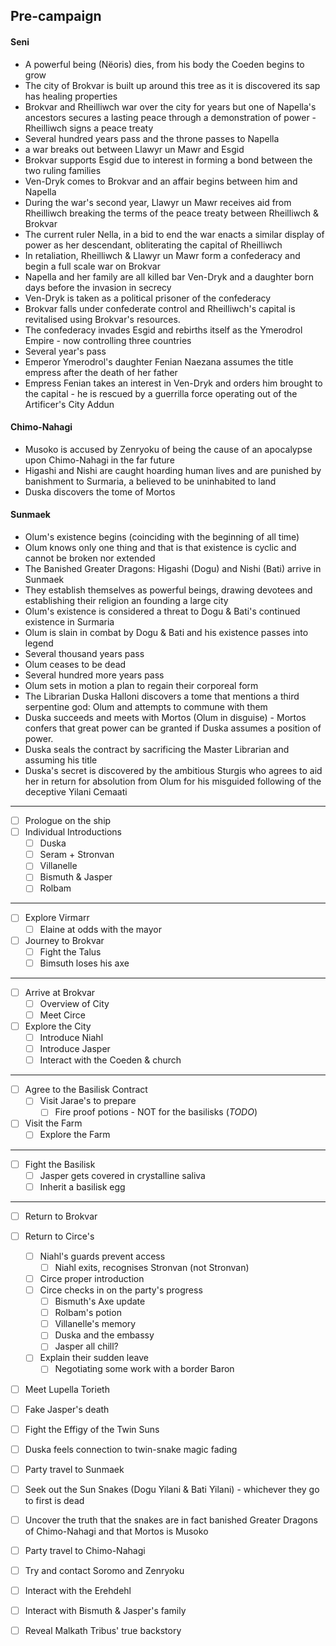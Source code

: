 ## Pre-campaign
#### Seni
- A powerful being (Nëoris) dies, from his body the Coeden begins to grow
- The city of Brokvar is built up around this tree as it is discovered its sap has healing properties
- Brokvar and Rheilliwch war over the city for years but one of Napella's ancestors secures a lasting peace through a demonstration of power - Rheilliwch signs a peace treaty
- Several hundred years pass and the throne passes to Napella
- a war breaks out between Llawyr un Mawr and Esgid
- Brokvar supports Esgid due to interest in forming a bond between the two ruling families
- Ven-Dryk comes to Brokvar and an affair begins between him and Napella
- During the war's second year, Llawyr un Mawr receives aid from Rheilliwch breaking the terms of the peace treaty between Rheilliwch & Brokvar
- The current ruler Nella, in a bid to end the war enacts a similar display of power as her descendant, obliterating the capital of Rheilliwch
- In retaliation, Rheilliwch & Llawyr un Mawr form a confederacy and begin a full scale war on Brokvar
- Napella and her family are all killed bar Ven-Dryk and a daughter born days before the invasion in secrecy
- Ven-Dryk is taken as a political prisoner of the confederacy 
- Brokvar falls under confederate control and Rheilliwch's capital is revitalised using Brokvar's resources.
- The confederacy invades Esgid and rebirths itself as the Ymerodrol Empire - now controlling three countries
- Several year's pass
- Emperor Ymerodrol's daughter Fenian Naezana assumes the title empress after the death of her father 
- Empress Fenian takes an interest in Ven-Dryk and orders him brought to the capital - he is rescued by a guerrilla force operating out of the Artificer's City Addun
#### Chimo-Nahagi
- Musoko is accused by Zenryoku of being the cause of an apocalypse upon Chimo-Nahagi in the far future
- Higashi and Nishi are caught hoarding human lives and are punished by banishment to Surmaria, a believed to be uninhabited to land
- Duska discovers the tome of Mortos
#### Sunmaek
- Olum's existence begins (coinciding with the beginning of all time)
- Olum knows only one thing and that is that existence is cyclic and cannot be broken nor extended
- The Banished Greater Dragons: Higashi (Dogu) and Nishi (Bati) arrive in Sunmaek
- They establish themselves as powerful beings, drawing devotees and establishing their religion an founding a large city
- Olum's existence is considered a threat to Dogu & Bati's continued existence in Surmaria
- Olum is slain in combat by Dogu & Bati and his existence passes into legend
- Several thousand years pass
- Olum ceases to be dead
- Several hundred more years pass
- Olum sets in motion a plan to regain their corporeal form
- The Librarian Duska Halloni discovers a tome that mentions a third serpentine god: Olum and attempts to commune with them
- Duska succeeds and meets with Mortos (Olum in disguise) - Mortos confers that great power can be granted if Duska assumes a position of power.
- Duska seals the contract by sacrificing the Master Librarian and assuming his title
- Duska's secret is discovered by the ambitious Sturgis who agrees to aid her in return for absolution from Olum for his misguided following of the deceptive Yilani Cemaati

---

- [ ] Prologue on the ship
- [ ] Individual Introductions
	- [ ] Duska
	- [ ] Seram + Stronvan
	- [ ] Villanelle
	- [ ] Bismuth & Jasper
	- [ ] Rolbam
---
- [ ] Explore Virmarr
	- [ ] Elaine at odds with the mayor
- [ ] Journey to Brokvar
	- [ ] Fight the Talus
	- [ ] Bimsuth loses his axe
---
- [ ] Arrive at Brokvar
	- [ ] Overview of City
	- [ ] Meet Circe
- [ ] Explore the City
	- [ ] Introduce Niahl
	- [ ] Introduce Jasper
	- [ ] Interact with the Coeden & church
---
- [ ] Agree to the Basilisk Contract
	- [ ] Visit Jarae's to prepare
		- [ ] Fire proof potions - NOT for the basilisks (*TODO*)
- [ ] Visit the Farm
	- [ ] Explore the Farm
---
- [ ] Fight the Basilisk
	- [ ] Jasper gets covered in crystalline saliva
	- [ ] Inherit a basilisk egg
---
- [ ] Return to Brokvar
- [ ] Return to Circe's
	- [ ] Niahl's guards prevent access
		- [ ] Niahl exits, recognises Stronvan (not Stronvan)
	- [ ] Circe proper introduction
	- [ ] Circe checks in on the party's progress
		- [ ] Bismuth's Axe update
		- [ ] Rolbam's potion
		- [ ] Villanelle's memory
		- [ ] Duska and the embassy
		- [ ] Jasper all chill?
	- [ ] Explain their sudden leave
		- [ ] Negotiating some work with a border Baron

- [ ] Meet Lupella Torieth
- [ ] Fake Jasper's death
- [ ] Fight the Effigy of the Twin Suns

- [ ] Duska feels connection to twin-snake magic fading
- [ ] Party travel to Sunmaek
- [ ] Seek out the Sun Snakes (Dogu Yilani & Bati Yilani) - whichever they go to first is dead
- [ ] Uncover the truth that the snakes are in fact banished Greater Dragons of Chimo-Nahagi and that Mortos is Musoko


- [ ] Party travel to Chimo-Nahagi
- [ ] Try and contact Soromo and Zenryoku
- [ ] Interact with the Erehdehl
- [ ] Interact with Bismuth & Jasper's family
- [ ] Reveal Malkath Tribus' true backstory 
